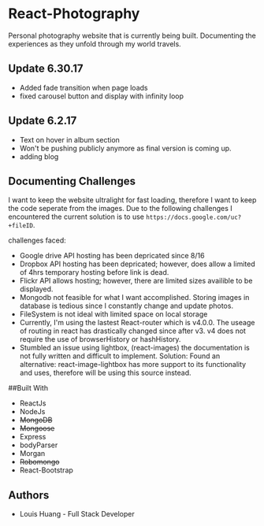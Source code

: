 # React-Photography

Personal photography website that is currently being built.
Documenting the experiences as they unfold through my world travels.
## Update 6.30.17
* Added fade transition when page loads
* fixed carousel button and display with infinity loop

## Update 6.2.17
* Text on hover in album section
* Won't be pushing publicly anymore as final version is coming up.
* adding blog



## Documenting Challenges
I want to keep the website ultralight for fast loading, therefore I want to keep the code seperate from the images. Due to the following challenges I encountered the current solution is to use `https://docs.google.com/uc?+fileID`.

challenges faced:
* Google drive API hosting has been depricated since 8/16
* Dropbox API hosting has been depricated; however, does allow a limited of 4hrs temporary hosting before link is dead.
* Flickr API allows hosting; however, there are limited sizes availible to be displayed.
* Mongodb not feasible for what I want accomplished. Storing images in database is tedious since I constantly change and update photos.
* FileSystem is not ideal with limited space on local storage
* Currently, I'm using the lastest React-router which is v4.0.0. The useage of routing in react has drastically changed since after v3. v4 does not require the use of browserHistory or hashHistory.
* Stumbled an issue using lightbox, (react-images) the documentation is not fully written and difficult to implement. Solution: Found an alternative: react-image-lightbox has more support to its functionality and uses, therefore will be using this source instead.

##Built With
* ReactJs
* NodeJs
* ~~MongoDB~~
* ~~Mongoose~~
* Express
* bodyParser
* Morgan
* ~~Robomongo~~
* React-Bootstrap

## Authors

* Louis Huang - Full Stack Developer
